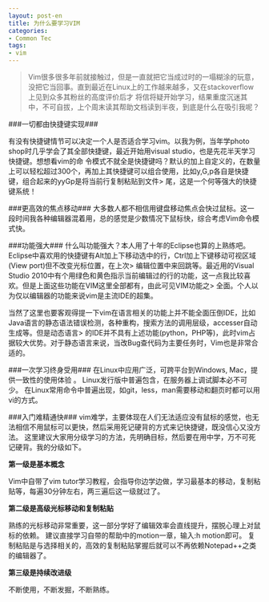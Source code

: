 ```yaml
---
layout: post-en
title: 为什么要学习VIM
categories:
- Common Tec
tags:
- vim
---
```



> Vim很多很多年前就接触过，但是一直就把它当成过时的一塌糊涂的玩意，没把它当回事。直到最近在Linux上的工作越来越多，又在stackoverflow上见到众多其粉丝的高度评价后才
将信将疑开始学习，结果重度沉迷其中，不可自拔，上个周末读其帮助文档读到半夜，到底是什么在吸引我呢？

###一切都由快捷键实现###

有没有快捷键情节可以决定一个人是否适合学习vim。以我为例，当年学photo shop时几乎学会了其全部快捷键，最近开始用visual studio，也是先花半天学习快捷键。想想看vim的命
令模式不就全是快捷键吗？默认的加上自定义的，在数量上可以轻松超过300个，再加上其快捷键可以组合使用，比如y,G,p各自是快捷键，组合起来的yyGp是将当前行复制粘贴到文件>
尾，这是一个何等强大的快捷键系统！

###更高效的焦点移动###
大多数人都不相信用键盘移动焦点会快过鼠标。这一段时间我各种编辑器混着用，总的感觉是少数情况下鼠标快，综合考虑Vim命令模式快。

###功能强大###
什么叫功能强大？本人用了十年的Eclipse也算的上熟练吧。Eclipse中喜欢用的快捷键有Alt加上下移动选中的行，Ctrl加上下键移动可视区域(View port)但不改变光标位置，在上次>
编辑位置中来回跳等。最近用的Visual Studio 2010中有个用绿色和黄色指示当前编辑过的行的功能，这一点我比较喜欢。但是上面这些功能在VIM这里全部都有，由此可见VIM功能之>
全面。个人以为仅以编辑器的功能来说vim是主流IDE的超集。

当然了这里也要客观得提一下vim在语言相关的功能上并不能全面压倒IDE，比如Java语言的静态语法错误检测，各种重构，搜索方法的调用层级，accesser自动生成等。但是动态语言>
的IDE并不具有上述功能(python，PHP等)，此时vim占据较大优势。对于静态语言来说，当改Bug查代码为主要任务时，Vim也是非常合适的。

###一次学习终身受用###
在Linux中应用广泛，可跨平台到Windows, Mac，提供一致性的使用体验 。
Linux发行版中普遍包含，在服务器上调试脚本必不可少。
在Linux常用命令中普遍出现，如git，less，man需要移动和翻页时都可以用vi的方式。

###入门难精通快###
vim难学，主要体现在人们无法适应没有鼠标的感觉，也无法相信不用鼠标可以更快，然后采用死记硬背的方式来记快捷键，既没信心又没方法。
这里建议大家用分级学习的方法，先明确目标，然后要在用中学，万不可死记硬背。我的分级如下。

**第一级是基本概念**

Vim中自带了vim tutor学习教程，会指导你边学边做，学习最基本的移动，复制粘贴等，每遍30分钟左右，两三遍后这一级就过了。

**第二级是高级光标移动和复制粘贴**

熟练的光标移动非常重要，这一部分学好了编辑效率会直线提升，摆脱心理上对鼠标的依赖。
建议直接学习自带的帮助中的motion一章，输入:h motion即可。
复制粘贴是与选择相关的，高效的复制粘贴掌握后就可以不再依赖Notepad++之类的编辑器了。

**第三级是持续改进级**

不断使用，不断发掘，不断熟练。